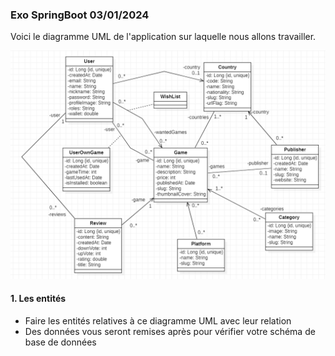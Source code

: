 
### Exo SpringBoot 03/01/2024


Voici le diagramme UML de l'application sur laquelle nous allons travailler.


![img.png](img.png)


#### 1. Les entités


- Faire les entités relatives à ce diagramme UML avec leur relation
- Des données vous seront remises après pour vérifier votre schéma de base de données





 